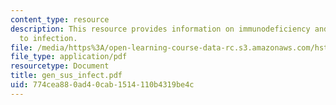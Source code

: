 ```yaml
---
content_type: resource
description: This resource provides information on immunodeficiency and susceptibility
  to infection.
file: /media/https%3A/open-learning-course-data-rc.s3.amazonaws.com/hst-176-cellular-and-molecular-immunology-fall-2005/774cea880ad40cab1514110b4319be4c_gen_sus_infect.pdf
file_type: application/pdf
resourcetype: Document
title: gen_sus_infect.pdf
uid: 774cea88-0ad4-0cab-1514-110b4319be4c
---
```

